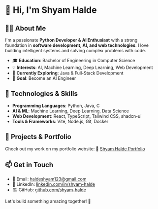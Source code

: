 # 👋 Hi, I'm Shyam Halde

## 🧑‍💻 About Me
I'm a passionate **Python Developer & AI Enthusiast** with a strong foundation in **software development, AI, and web technologies**. I love building intelligent systems and solving complex problems with code.

- 🎓 **Education**: Bachelor of Engineering in Computer Science
- 💡 **Interests**: AI, Machine Learning, Deep Learning, Web Development
- 🚀 **Currently Exploring**: Java & Full-Stack Development
- 🎯 **Goal**: Become an AI Engineer

## 🔧 Technologies & Skills
- **Programming Languages**: Python, Java, C
- **AI & ML**: Machine Learning, Deep Learning, Data Science
- **Web Development**: React, TypeScript, Tailwind CSS, shadcn-ui
- **Tools & Frameworks**: Vite, Node.js, Git, Docker

## 📂 Projects & Portfolio
Check out my work on my portfolio website:
🔗 [Shyam Halde Portfolio](https://shyamhalde.vercel.app/)

## 📫 Get in Touch
- 📧 Email: [haldeshyam123@gmail.com](mailto:haldeshyam123@gmail.com)
- 💼 LinkedIn: [linkedin.com/in/shyam-halde](https://linkedin.com/in/shyam-halde)
- 🏗 GitHub: [github.com/shyam-halde](https://github.com/shyamhalde)

Let's build something amazing together! 🚀
